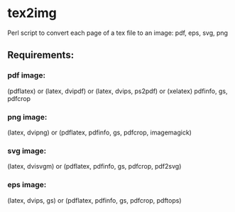 # tex2img
Perl script to convert each page of a tex file to an image: pdf, eps, svg, png

## Requirements:

### pdf image: 
(pdflatex) or (latex, dvipdf) or (latex, dvips, ps2pdf) or (xelatex)
pdfinfo, gs, pdfcrop

### png image: 
(latex, dvipng) or (pdflatex, pdfinfo, gs, pdfcrop, imagemagick)

### svg image: 
(latex, dvisvgm) or (pdflatex, pdfinfo, gs, pdfcrop, pdf2svg)

### eps image:
(latex, dvips, gs) or (pdflatex, pdfinfo, gs, pdfcrop, pdftops)

